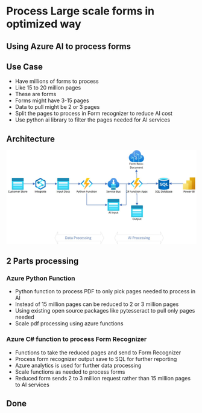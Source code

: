 # Process Large scale forms in optimized way

## Using Azure AI to process forms

## Use Case

- Have millions of forms to process
- Like 15 to 20 million pages
- These are forms
- Forms might have 3-15 pages
- Data to pull might be 2 or 3 pages
- Split the pages to process in Form recognizer to reduce AI cost
- Use python ai library to filter the pages needed for AI services

## Architecture

![Architecture](https://github.com/balakreshnan/Samples2022/blob/main/AzureAI/images/largeformprocessing1.jpg "Architecture")

## 2 Parts processing

### Azure Python Function

- Python function to process PDF to only pick pages needed to process in AI
- Instead of 15 million pages can be reduced to 2 or 3 million pages
- Using existing open source packages like pytesseract to pull only pages needed
- Scale pdf processing using azure functions

### Azure C# function to process Form Recognizer

- Functions to take the reduced pages and send to Form Recognizer
- Process form recognizer output save to SQL for further reporting
- Azure analytics is used for further data processing
- Scale functions as needed to process forms
- Reduced form sends 2 to 3 million request rather than 15 million pages to AI services

## Done